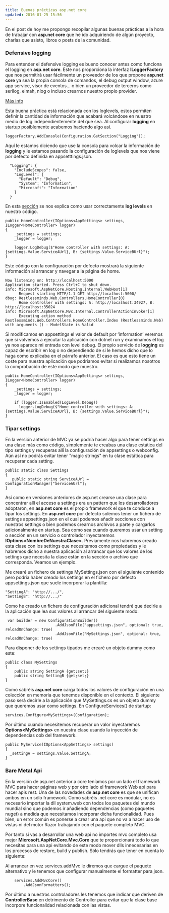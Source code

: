 ```yaml
---
title: Buenas prácticas asp.net core
updated: 2016-01-25 15:56
---
```


En el post de hoy me propongo recopilar algunas buenas prácticas a la hora de trabajar con <b>asp.net core</b> que he ido adquiriendo de algún proyecto, charlas
que asisto, libros o posts de la comunidad. 

### Defensive logging

Para entender el defensive logging es bueno conocer antes como funciona el logging en <b>asp.net core</b>. Este nos proporciona la interfaz <b>ILoggerFactory</b> que nos permitirá usar fácilmente un proveedor de los que propone <b>asp.net core</b> ya sea la propia consola de comandos, el debug output window, azure app service, visor de eventos… o bien un proveedor de terceros como serilog, elmah, nlog o incluso crearnos nuestro propio provider.  

<a href='https://docs.microsoft.com/en-us/aspnet/core/fundamentals/logging' title='Microsoft Docs - Logging'>Más info</a> 

Esta buena práctica está relacionada con los loglevels, estos permiten definir la cantidad de información que acabará volcándose en nuestro medio de log independientemente del que sea. Al configurar <b>logging</b> en startup posiblemente acabemos haciendo algo así. 

```
loggerFactory.AddConsole(Configuration.GetSection("Logging"));
```

Aquí le estamos diciendo que use la consola para volcar la información de <b>logging</b> y le estamos pasando la configuración de loglevels que nos viene por defecto definida en appsetttings.json. 

```
  "Logging": {
    "IncludeScopes": false,
    "LogLevel": {
      "Default": "Debug",
      "System": "Information",
      "Microsoft": "Information"
    }
  }
```

En esta <a href='https://docs.microsoft.com/en-us/aspnet/core/fundamentals/logging#log-level' title='Microsoft Docs Log Levels'>sección</a> se nos explica como usar correctamente <b>log levels</b> en nuestro código. 

```
public HomeController(IOptions<AppSettings> settings, ILogger<HomeController> logger)
{
    _settings = settings;
    _logger = logger;

    logger.LogDebug($"Home controller with settings: A: {settings.Value.ServiceAUrl}, B: {settings.Value.ServiceBUrl}");
}
```

Este código con la configuración por defecto mostrará la siguiente información al arrancar y navegar a la página de home. 

```
Now listening on: http://localhost:5000
Application started. Press Ctrl+C to shut down.
info: Microsoft.AspNetCore.Hosting.Internal.WebHost[1]
      Request starting HTTP/1.1 GET http://localhost:5000/
dbug: Restlessminds.Web.Controllers.HomeController[0]
      Home controller with settings: A: http://localhost:34927, B: http://localhost:35024
info: Microsoft.AspNetCore.Mvc.Internal.ControllerActionInvoker[1]
      Executing action method Restlessminds.Web.Controllers.HomeController.Index (Restlessminds.Web) with arguments () - ModelState is Valid
```

Si modificamos en appsettings el valor de default por ‘information’ veremos que si volvemos a ejecutar la aplicación con dotnet run y examinamos el log ya nos aparece mi entrada con level debug. El propio servicio de <b>logging</b> es capaz de escribir en log o no dependiendo de si le hemos dicho que lo haga como explicaba en el párrafo anterior. El caso es que esto tiene un coste para nuestra aplicación que podríamos evitar si realizamos nosotros la comprobación de este modo que muestro. 

```
public HomeController(IOptions<AppSettings> settings, ILogger<HomeController> logger)
{
    _settings = settings;
    _logger = logger;
    
    if (logger.IsEnabled(LogLevel.Debug))
      logger.LogDebug($"Home controller with settings: A: {settings.Value.ServiceAUrl}, B: {settings.Value.ServiceBUrl}");
}
```

### Tipar settings

En la versión anterior de MVC ya se podría hacer algo para tener settings en una clase más como código, simplemente te creabas una clase estática del tipo settings y recuperas allí la configuración de appsettings o webconfig.
Aún así no podrás evitar tener "magic strings" en tu clase estática para recuperar cada setting. 

```
public static class Settings
{
   public static string ServiceAUrl = ConfigurationManager["ServiceAUrl"];
}
```

Así como en versiones anteriores de asp.net crearse una clase para concentrar allí el acceso a settings era un pattern que los desarrolladores adoptaron, en <b>asp.net core</b> es el propio framework el que te conduce a tipar los settings. 
En <b>asp.net core</b> por defecto solemos tener un fichero de settings appsettings.json en el cual podemos añadir secciones con nuestros settings o bien podemos crearnos archivos a parte y cargarlos adicionalmente en startup. 
Sea como sea cuando queremos usar un setting o sección en un servicio o controlador inyectaremos <b>IOptions&lt;NombreDeNuestraClase&gt;</b>. Previamente nos habremos creado esta clase con los settings que necesitamos como propiedades y le habremos dicho a nuestra aplicación al arrancar que los valores de los settings que necesita la clase están en la sección o archivo que corresponda. Veamos un ejemplo. 

Me crearé un fichero de settings MySettings.json con el siguiente contenido pero podría haber creado los settings en el fichero por defecto appsettings.json que suele incorporar la plantilla: 
```
"SettingA": "http://.../",
"SettingB": "http://.../"
```

Como he creado un fichero de configuración adicional tendré que decirle a la aplicación que lea sus valores al arrancar del siguiente modo:
```
 var builder = new ConfigurationBuilder()
                      .AddJsonFile("appsettings.json", optional: true, reloadOnChange: true) 
                      .AddJsonFile("MySettings.json", optional: true, reloadOnChange: true) 
```

Para disponer de los settings tipados me crearé un objeto dummy como este:
```
public class MySettings
{
    public string SettingA {get;set;}
    public string SettingB {get;set;}
}
```

Como sabréis <b>asp.net core</b> carga todos los valores de configuración en una colección en memoria que tenemos disponible en el contexto. El siguiente paso será decirle a la aplicación que MySettings.cs es un objeto dummy que queremos usar como settings.
En ConfigureServices() de startup:

```
services.Configure<MySettings>(Configuration);
```

Por último cuando necesitemos recuperar un valor inyectaremos <b>Options&lt;MySettings&gt;</b> en nuestra clase usando la inyección de dependencias oob del framework. 
```
public MyService(IOptions<AppSettings> settings)
{
  _settingA = settings.Value.SettingA;
}
```

### Bare Metal Api 
En la versión de asp.net anterior a core teníamos por un lado el framework MVC para hacer páginas web y por otro lado el framework Web api para hacer apis rest. Una de las novedades de <b>asp.net core</b> es que se unifican ambos en un sólo framework. 
Como sabréis .net core es modular, no es necesario importar la dll system.web con todos los paquetes del mundo mundial sino que podemos ir añadiendo dependencias (como paquetes nuget) a medida que necesitamos incorporar dicha funcionalidad. 
Pues bien, un error común es ponerse a crear una api que no va a hacer uso de vistas ni del motor Razor trabajando con el paquete completo MVC. 

Por tanto si vas a desarrollar una web api no importes mvc completo usa mejor <b>Microsoft.AspNetCore.Mvc.Core</b> que te proporcionará todo lo que necesitas para una api evitando de este modo mover dlls innecesarias en los procesos de restore, build y publish. Sólo tendrás que tener en cuenta lo siguiente: 

Al arrancar en vez services.addMvc le diremos que cargue el paquete alternativo y le tenemos que configurar manualmente el formatter para json. 
```
    services.AddMvcCore()
        .AddJsonFormatters();
```

Por último a nuestros controladores les tenemos que indicar que deriven de <b>ControllerBase</b> en detrimento de Controller para evitar que la clase base incorpore funcionalidad relacionada con las vistas.

